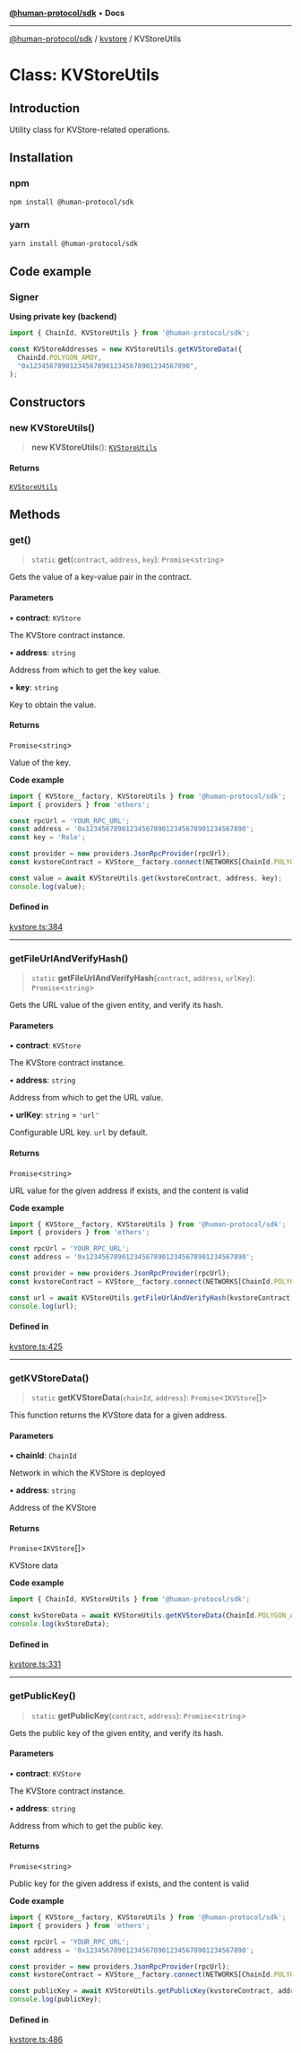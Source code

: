 [**@human-protocol/sdk**](../../README.md) • **Docs**

***

[@human-protocol/sdk](../../modules.md) / [kvstore](../README.md) / KVStoreUtils

# Class: KVStoreUtils

## Introduction

Utility class for KVStore-related operations.

## Installation

### npm
```bash
npm install @human-protocol/sdk
```

### yarn
```bash
yarn install @human-protocol/sdk
```

## Code example

### Signer

**Using private key (backend)**

```ts
import { ChainId, KVStoreUtils } from '@human-protocol/sdk';

const KVStoreAddresses = new KVStoreUtils.getKVStoreData({
  ChainId.POLYGON_AMOY,
  "0x1234567890123456789012345678901234567890",
);
```

## Constructors

### new KVStoreUtils()

> **new KVStoreUtils**(): [`KVStoreUtils`](KVStoreUtils.md)

#### Returns

[`KVStoreUtils`](KVStoreUtils.md)

## Methods

### get()

> `static` **get**(`contract`, `address`, `key`): `Promise`\<`string`\>

Gets the value of a key-value pair in the contract.

#### Parameters

• **contract**: `KVStore`

The KVStore contract instance.

• **address**: `string`

Address from which to get the key value.

• **key**: `string`

Key to obtain the value.

#### Returns

`Promise`\<`string`\>

Value of the key.

**Code example**

```ts
import { KVStore__factory, KVStoreUtils } from '@human-protocol/sdk';
import { providers } from 'ethers';

const rpcUrl = 'YOUR_RPC_URL';
const address = '0x1234567890123456789012345678901234567890';
const key = 'Role';

const provider = new providers.JsonRpcProvider(rpcUrl);
const kvstoreContract = KVStore__factory.connect(NETWORKS[ChainId.POLYGON_AMOY]?.kvstoreAddress, provider);

const value = await KVStoreUtils.get(kvstoreContract, address, key);
console.log(value);
```

#### Defined in

[kvstore.ts:384](https://github.com/humanprotocol/human-protocol/blob/3493a5f6bcb4588fc0ed36ba47eaae2d47384450/packages/sdk/typescript/human-protocol-sdk/src/kvstore.ts#L384)

***

### getFileUrlAndVerifyHash()

> `static` **getFileUrlAndVerifyHash**(`contract`, `address`, `urlKey`): `Promise`\<`string`\>

Gets the URL value of the given entity, and verify its hash.

#### Parameters

• **contract**: `KVStore`

The KVStore contract instance.

• **address**: `string`

Address from which to get the URL value.

• **urlKey**: `string` = `'url'`

Configurable URL key. `url` by default.

#### Returns

`Promise`\<`string`\>

URL value for the given address if exists, and the content is valid

**Code example**

```ts
import { KVStore__factory, KVStoreUtils } from '@human-protocol/sdk';
import { providers } from 'ethers';

const rpcUrl = 'YOUR_RPC_URL';
const address = '0x1234567890123456789012345678901234567890';

const provider = new providers.JsonRpcProvider(rpcUrl);
const kvstoreContract = KVStore__factory.connect(NETWORKS[ChainId.POLYGON_AMOY]?.kvstoreAddress, provider);

const url = await KVStoreUtils.getFileUrlAndVerifyHash(kvstoreContract, address);
console.log(url);
```

#### Defined in

[kvstore.ts:425](https://github.com/humanprotocol/human-protocol/blob/3493a5f6bcb4588fc0ed36ba47eaae2d47384450/packages/sdk/typescript/human-protocol-sdk/src/kvstore.ts#L425)

***

### getKVStoreData()

> `static` **getKVStoreData**(`chainId`, `address`): `Promise`\<`IKVStore`[]\>

This function returns the KVStore data for a given address.

#### Parameters

• **chainId**: `ChainId`

Network in which the KVStore is deployed

• **address**: `string`

Address of the KVStore

#### Returns

`Promise`\<`IKVStore`[]\>

KVStore data

**Code example**

```ts
import { ChainId, KVStoreUtils } from '@human-protocol/sdk';

const kvStoreData = await KVStoreUtils.getKVStoreData(ChainId.POLYGON_AMOY, "0x1234567890123456789012345678901234567890");
console.log(kvStoreData);
```

#### Defined in

[kvstore.ts:331](https://github.com/humanprotocol/human-protocol/blob/3493a5f6bcb4588fc0ed36ba47eaae2d47384450/packages/sdk/typescript/human-protocol-sdk/src/kvstore.ts#L331)

***

### getPublicKey()

> `static` **getPublicKey**(`contract`, `address`): `Promise`\<`string`\>

Gets the public key of the given entity, and verify its hash.

#### Parameters

• **contract**: `KVStore`

The KVStore contract instance.

• **address**: `string`

Address from which to get the public key.

#### Returns

`Promise`\<`string`\>

Public key for the given address if exists, and the content is valid

**Code example**

```ts
import { KVStore__factory, KVStoreUtils } from '@human-protocol/sdk';
import { providers } from 'ethers';

const rpcUrl = 'YOUR_RPC_URL';
const address = '0x1234567890123456789012345678901234567890';

const provider = new providers.JsonRpcProvider(rpcUrl);
const kvstoreContract = KVStore__factory.connect(NETWORKS[ChainId.POLYGON_AMOY]?.kvstoreAddress, provider);

const publicKey = await KVStoreUtils.getPublicKey(kvstoreContract, address);
console.log(publicKey);
```

#### Defined in

[kvstore.ts:486](https://github.com/humanprotocol/human-protocol/blob/3493a5f6bcb4588fc0ed36ba47eaae2d47384450/packages/sdk/typescript/human-protocol-sdk/src/kvstore.ts#L486)
